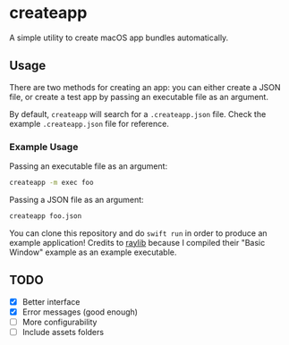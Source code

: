 # createapp

A simple utility to create macOS app bundles automatically.

## Usage

There are two methods for creating an app: you can either create a JSON file,
or create a test app by passing an executable file as an argument.

By default, `createapp` will search for a `.createapp.json` file. Check the
example `.createapp.json` file for reference.

### Example Usage

Passing an executable file as an argument:

```sh
createapp -m exec foo
```

Passing a JSON file as an argument:

```sh
createapp foo.json
```

You can clone this repository and do `swift run` in order to produce an
example application! Credits to [raylib](https://www.raylib.com/examples.html)
because I compiled their "Basic Window" example as an example executable.

## TODO

- [X] Better interface
- [X] Error messages (good enough)
- [ ] More configurability
- [ ] Include assets folders
